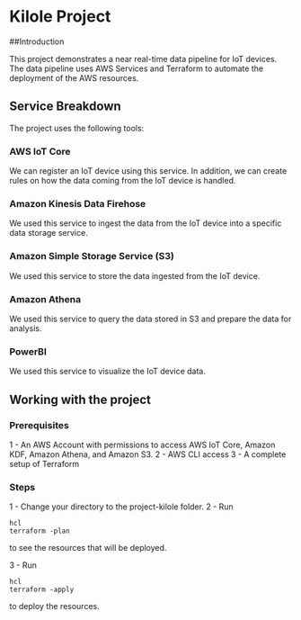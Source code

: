 # Kilole Project

##Introduction

This project demonstrates a near real-time data pipeline for IoT devices. The data pipeline uses AWS Services and Terraform to automate the deployment of the AWS resources.


## Service Breakdown

The project uses the following tools:

### AWS IoT Core

We can register an IoT device using this service. In addition, we can create rules on how the data coming from the IoT device is handled. 

### Amazon Kinesis Data Firehose

We used this service to ingest the data from the IoT device into a specific data storage service.

### Amazon Simple Storage Service (S3)

We used this service to store the data ingested from the IoT device.

### Amazon Athena

We used this service to query the data stored in S3 and prepare the data for analysis.

### PowerBI

We used this service to visualize the IoT device data.

## Working with the project

### Prerequisites 

1 - An AWS Account with permissions to access AWS IoT Core, Amazon KDF, Amazon Athena, and Amazon S3. 
2 - AWS CLI access
3 - A complete setup of Terraform

### Steps

1 - Change your directory to the project-kilole folder.
2 - Run 
```
hcl
terraform -plan
```
to see the resources that will be deployed.

3 - Run 
```
hcl
terraform -apply
```
to deploy the resources.



